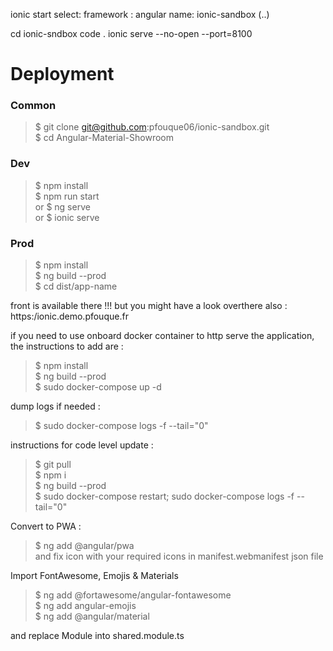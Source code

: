 ionic start
select:
framework : angular
name: ionic-sandbox
(..)

cd ionic-sndbox
code .
ionic serve --no-open --port=8100


# Deployment

### Common
> $ git clone git@github.com:pfouque06/ionic-sandbox.git  
> $ cd Angular-Material-Showroom  

### Dev
> $ npm install  
> $ npm run start  
or 
> $ ng serve  
or 
> $ ionic serve    

### Prod
> $ npm install  
> $ ng build --prod  
> $ cd dist/app-name  

front is available there !!!
but you might have a look overthere also : https:/ionic.demo.pfouque.fr

if you need to use onboard docker container to http serve the application, the instructions to add are :
> $ npm install  
> $ ng build --prod  
> $ sudo docker-compose up -d  

dump logs if needed :
> $ sudo docker-compose logs -f  --tail="0"

instructions for code level update :
> $ git pull  
> $ npm i  
> $ ng build --prod   
> $ sudo docker-compose restart; sudo docker-compose logs -f --tail="0"  

Convert to PWA :
> $ ng add @angular/pwa  
and fix icon with your required icons in manifest.webmanifest json file

Import FontAwesome, Emojis & Materials
> $ ng add @fortawesome/angular-fontawesome  
> $ ng add angular-emojis  
> $ ng add @angular/material    

and replace Module into shared.module.ts